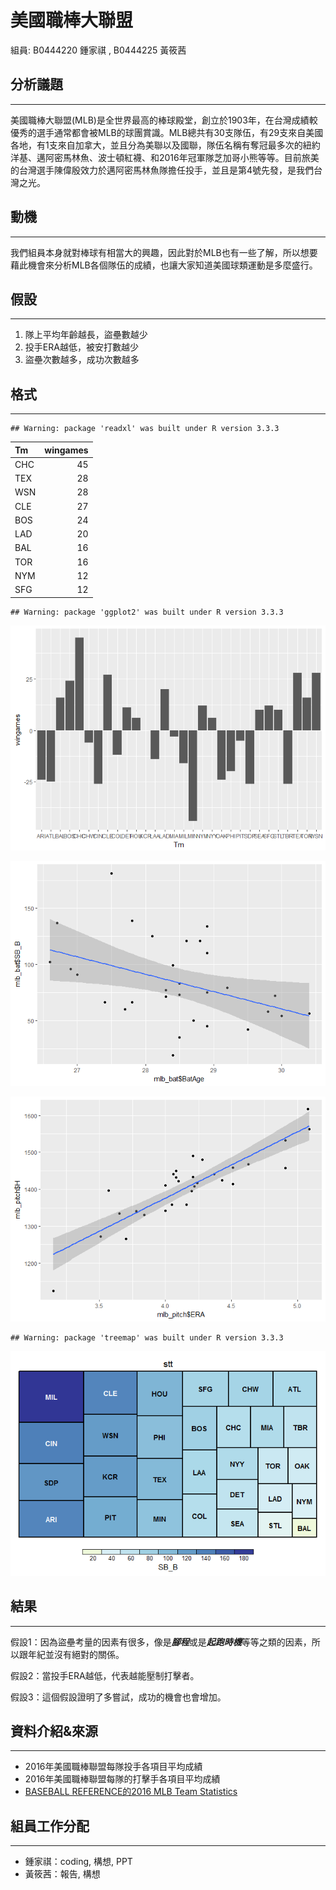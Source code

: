 美國職棒大聯盟
================
組員: B0444220 鍾家祺 , B0444225 黃筱茜

**分析議題**
------------

------------------------------------------------------------------------

美國職棒大聯盟(MLB)是全世界最高的棒球殿堂，創立於1903年，在台灣成績較優秀的選手通常都會被MLB的球團賞識。MLB總共有30支隊伍，有29支來自美國各地，有1支來自加拿大，並且分為美聯以及國聯，隊伍名稱有奪冠最多次的紐約洋基、邁阿密馬林魚、波士頓紅襪、和2016年冠軍隊芝加哥小熊等等。目前旅美的台灣選手陳偉殷效力於邁阿密馬林魚隊擔任投手，並且是第4號先發，是我們台灣之光。

**動機**
--------

------------------------------------------------------------------------

我們組員本身就對棒球有相當大的興趣，因此對於MLB也有一些了解，所以想要藉此機會來分析MLB各個隊伍的成績，也讓大家知道美國球類運動是多麼盛行。

**假設**
--------

------------------------------------------------------------------------

1.  隊上平均年齡越長，盜壘數越少
2.  投手ERA越低，被安打數越少
3.  盜壘次數越多，成功次數越多

**格式**
--------

------------------------------------------------------------------------

    ## Warning: package 'readxl' was built under R version 3.3.3

| Tm  |  wingames|
|:----|---------:|
| CHC |        45|
| TEX |        28|
| WSN |        28|
| CLE |        27|
| BOS |        24|
| LAD |        20|
| BAL |        16|
| TOR |        16|
| NYM |        12|
| SFG |        12|

    ## Warning: package 'ggplot2' was built under R version 3.3.3

![](README_files/figure-markdown_github/unnamed-chunk-1-1.png)

![](README_files/figure-markdown_github/unnamed-chunk-2-1.png)

![](README_files/figure-markdown_github/unnamed-chunk-3-1.png)

    ## Warning: package 'treemap' was built under R version 3.3.3

![](README_files/figure-markdown_github/unnamed-chunk-4-1.png)

**結果**
--------

------------------------------------------------------------------------

假設1：因為盜壘考量的因素有很多，像是***腳程***或是***起跑時機***等等之類的因素，所以跟年紀並沒有絕對的關係。

假設2：當投手ERA越低，代表越能壓制打擊者。

假設3：這個假設證明了多嘗試，成功的機會也會增加。

**資料介紹&來源**
-----------------

------------------------------------------------------------------------

-   2016年美國職棒聯盟每隊投手各項目平均成績
-   2016年美國職棒聯盟每隊的打擊手各項目平均成績
-   [BASEBALL REFERENCE的2016 MLB Team Statistics](http://www.baseball-reference.com/leagues/MLB/2016.shtml#teams_standard_batting)

**組員工作分配**
----------------

------------------------------------------------------------------------

-   鍾家祺：coding, 構想, PPT
-   黃筱茜：報告, 構想
